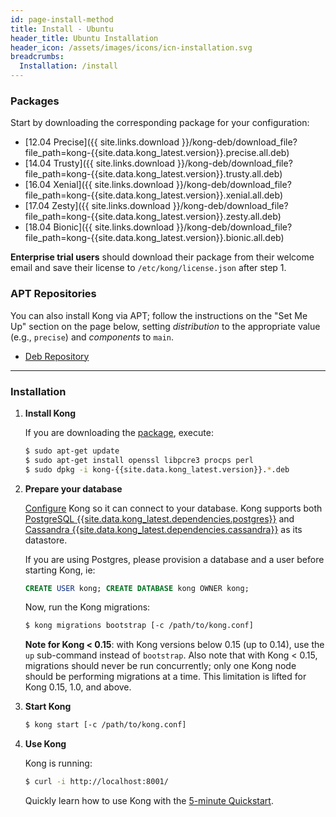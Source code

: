 ```yaml
---
id: page-install-method
title: Install - Ubuntu
header_title: Ubuntu Installation
header_icon: /assets/images/icons/icn-installation.svg
breadcrumbs:
  Installation: /install
---
```


### Packages

Start by downloading the corresponding package for your configuration:

- [12.04 Precise]({{ site.links.download }}/kong-deb/download_file?file_path=kong-{{site.data.kong_latest.version}}.precise.all.deb)
- [14.04 Trusty]({{ site.links.download }}/kong-deb/download_file?file_path=kong-{{site.data.kong_latest.version}}.trusty.all.deb)
- [16.04 Xenial]({{ site.links.download }}/kong-deb/download_file?file_path=kong-{{site.data.kong_latest.version}}.xenial.all.deb)
- [17.04 Zesty]({{ site.links.download }}/kong-deb/download_file?file_path=kong-{{site.data.kong_latest.version}}.zesty.all.deb)
- [18.04 Bionic]({{ site.links.download }}/kong-deb/download_file?file_path=kong-{{site.data.kong_latest.version}}.bionic.all.deb)

**Enterprise trial users** should download their package from their welcome email and save their license to `/etc/kong/license.json` after step 1.

### APT Repositories

You can also install Kong via APT; follow the instructions on the "Set Me Up"
section on the page below, setting  *distribution* to the appropriate value
(e.g., `precise`) and *components* to `main`.

- [Deb Repository](https://bintray.com/kong/kong-deb)

----

### Installation

1. **Install Kong**

    If you are downloading the [package](#packages), execute:

    ```bash
    $ sudo apt-get update
    $ sudo apt-get install openssl libpcre3 procps perl
    $ sudo dpkg -i kong-{{site.data.kong_latest.version}}.*.deb
    ```

2. **Prepare your database**

    [Configure][configuration] Kong so it can connect to your database. Kong supports both [PostgreSQL {{site.data.kong_latest.dependencies.postgres}}](http://www.postgresql.org/) and [Cassandra {{site.data.kong_latest.dependencies.cassandra}}](http://cassandra.apache.org/) as its datastore.

    If you are using Postgres, please provision a database and a user before starting Kong, ie:

    ```sql
    CREATE USER kong; CREATE DATABASE kong OWNER kong;
    ```

    Now, run the Kong migrations:

    ```bash
    $ kong migrations bootstrap [-c /path/to/kong.conf]
    ```

    **Note for Kong < 0.15**: with Kong versions below 0.15 (up to 0.14), use
    the `up` sub-command instead of `bootstrap`. Also note that with Kong <
    0.15, migrations should never be run concurrently; only one Kong node
    should be performing migrations at a time. This limitation is lifted for
    Kong 0.15, 1.0, and above.

3. **Start Kong**

    ```bash
    $ kong start [-c /path/to/kong.conf]
    ```

4. **Use Kong**

    Kong is running:

    ```bash
    $ curl -i http://localhost:8001/
    ```

    Quickly learn how to use Kong with the [5-minute Quickstart](/latest/getting-started/quickstart).

[configuration]: /{{site.data.kong_latest.release}}/configuration#database
